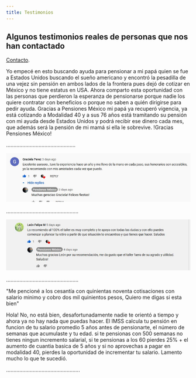 ```yaml
---
title: Testimonios
---
```


## Algunos testimonios reales de personas que nos han contactado
[Contacto](2018/03/contacto.html).


Yo empecé en esto buscando ayuda para pensionar a mi papá quien se fue a Estados Unidos buscando el sueño americano y encontró la pesadilla de una vejez sin pensión en ambos lados de la frontera pues dejó de cotizar en México y no tiene estatus en USA. 
Ahora comparto esta oportunidad con las personas que perdieron la esperanza de pensionarse porque nadie los quiere contratar con beneficios o porque no saben a quién dirigirse para pedir ayuda. 
Gracias a Pensiones México mi papá ya recuperó vigencia, ya está cotizando a Modalidad 40 y a sus 76 años está tramitando su pensión con mi ayuda desde Estados Unidos y podrá recibir ese dinero cada mes, que además será la pensión de mi mamá si ella le sobrevive. !Gracias Pensiones México! 

...............................................

![Comentario en YouTube](../assets/images/comentario2.JPG)

.................................................

![Comentario en YouTube](../assets/images/comentario1.JPG)

.................................................

"Me pencioné a los cesantía con quinientas noventa cotisaciones con salario minimo y cobro dos mil quinientos pesos, Quiero me digas si esta bien"

Hola! No, no está bien, desafortunadamente nadie te orientó a tiempo y ahora ya no hay nada que puedas hacer. El IMSS calcula tu pensión en funcion de tu salario promedio 5 años antes de pensionarte, el número de semanas que acumulaste y tu edad. si te pensionas con 500 semanas no tienes ningun incremento salarial, si te pensionas a los 60 pierdes 25% + el aumento de cuantia basica de 5 años y si no aprovechas a pagar en modalidad 40, pierdes la oportunidad de incrementar tu salario. Lamento mucho lo que te sucedió. 

..................................................

